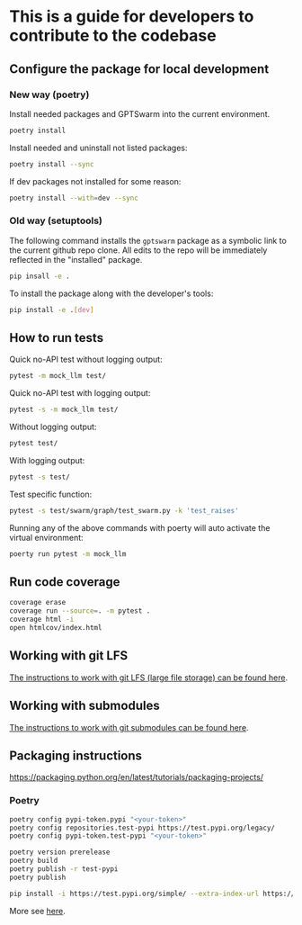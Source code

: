 # This is a guide for developers to contribute to the codebase

## Configure the package for local development

### New way (poetry)

Install needed packages and GPTSwarm into the current environment.
```bash
poetry install
```

Install needed and uninstall not listed packages:
```bash
poetry install --sync
```

If dev packages not installed for some reason:
```bash
poetry install --with=dev --sync
```

### Old way (setuptools)

The following command installs the `gptswarm` package as a symbolic link to the current github repo clone. All edits to the repo will be immediately reflected in the "installed" package.
```bash
pip insall -e .
```

To install the package along with the developer's tools:
```bash
pip install -e .[dev]
```

## How to run tests

Quick no-API test without logging output:
```bash
pytest -m mock_llm test/
```

Quick no-API test with logging output:
```bash
pytest -s -m mock_llm test/
```

Without logging output:
```bash
pytest test/
```

With logging output:
```bash
pytest -s test/
```

Test specific function:
```bash
pytest -s test/swarm/graph/test_swarm.py -k 'test_raises'
```

Running any of the above commands with poerty will auto activate the virtual environment:

```bash
poerty run pytest -m mock_llm
```

## Run code coverage

```bash
coverage erase
coverage run --source=. -m pytest .
coverage html -i
open htmlcov/index.html
```

## Working with git LFS

[The instructions to work with git LFS (large file storage) can be found here](https://docs.github.com/en/repositories/working-with-files/managing-large-files/installing-git-large-file-storage).

## Working with submodules

[The instructions to work with git submodules can be found here](https://git-scm.com/book/en/v2/Git-Tools-Submodules).

## Packaging instructions

https://packaging.python.org/en/latest/tutorials/packaging-projects/

### Poetry

```bash
poetry config pypi-token.pypi "<your-token>"
poetry config repositories.test-pypi https://test.pypi.org/legacy/
poetry config pypi-token.test-pypi "<your-token>"

poetry version prerelease
poetry build
poetry publish -r test-pypi
poetry publish

pip install -i https://test.pypi.org/simple/ --extra-index-url https://pypi.org/simple gptswarm==0.1.3a1
```

More see [here](https://stackoverflow.com/a/72524326/23308099).

